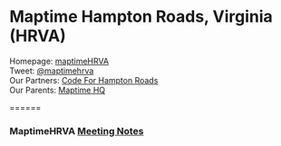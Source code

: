 Maptime Hampton Roads, Virginia (HRVA)
====
Homepage: [maptimeHRVA](http://maptime.github.io/hrva/)  
Tweet: [@maptimehrva](https://twitter.com/maptimehrva)  
Our Partners: [Code For Hampton Roads](http://codeforhamptonroads.org/)  
Our Parents: [Maptime HQ](http://www.maptime.io/)  

======
### MaptimeHRVA [Meeting Notes](https://github.com/maptime/hrva/blob/master/meetings.md)

